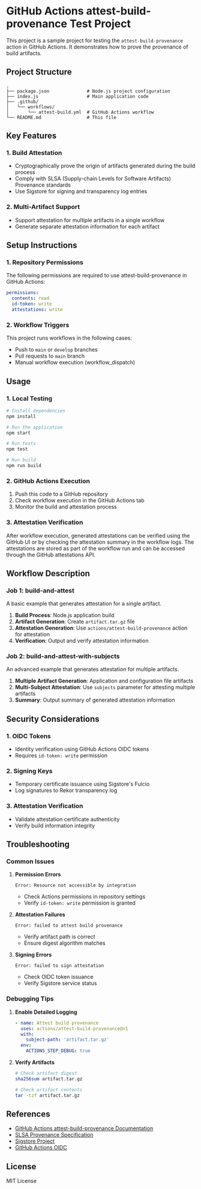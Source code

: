 # GitHub Actions attest-build-provenance Test Project

This project is a sample project for testing the `attest-build-provenance` action in GitHub Actions. It demonstrates how to prove the provenance of build artifacts.

## Project Structure

```
.
├── package.json              # Node.js project configuration
├── index.js                  # Main application code
├── .github/
│   └── workflows/
│       └── attest-build.yml  # GitHub Actions workflow
└── README.md                 # This file
```

## Key Features

### 1. Build Attestation
- Cryptographically prove the origin of artifacts generated during the build process
- Comply with SLSA (Supply-chain Levels for Software Artifacts) Provenance standards
- Use Sigstore for signing and transparency log entries

### 2. Multi-Artifact Support
- Support attestation for multiple artifacts in a single workflow
- Generate separate attestation information for each artifact


## Setup Instructions

### 1. Repository Permissions

The following permissions are required to use attest-build-provenance in GitHub Actions:

```yaml
permissions:
  contents: read
  id-token: write
  attestations: write
```

### 2. Workflow Triggers

This project runs workflows in the following cases:
- Push to `main` or `develop` branches
- Pull requests to `main` branch
- Manual workflow execution (workflow_dispatch)

## Usage

### 1. Local Testing

```bash
# Install dependencies
npm install

# Run the application
npm start

# Run tests
npm test

# Run build
npm run build
```

### 2. GitHub Actions Execution

1. Push this code to a GitHub repository
2. Check workflow execution in the GitHub Actions tab
3. Monitor the build and attestation process

### 3. Attestation Verification

After workflow execution, generated attestations can be verified using the GitHub UI or by checking the attestation summary in the workflow logs. The attestations are stored as part of the workflow run and can be accessed through the GitHub attestations API.

## Workflow Description

### Job 1: build-and-attest
A basic example that generates attestation for a single artifact.

1. **Build Process**: Node.js application build
2. **Artifact Generation**: Create `artifact.tar.gz` file
3. **Attestation Generation**: Use `actions/attest-build-provenance` action for attestation
4. **Verification**: Output and verify attestation information

### Job 2: build-and-attest-with-subjects
An advanced example that generates attestation for multiple artifacts.

1. **Multiple Artifact Generation**: Application and configuration file artifacts
2. **Multi-Subject Attestation**: Use `subjects` parameter for attesting multiple artifacts
3. **Summary**: Output summary of generated attestation information

## Security Considerations

### 1. OIDC Tokens
- Identity verification using GitHub Actions OIDC tokens
- Requires `id-token: write` permission

### 2. Signing Keys
- Temporary certificate issuance using Sigstore's Fulcio
- Log signatures to Rekor transparency log

### 3. Attestation Verification
- Validate attestation certificate authenticity
- Verify build information integrity

## Troubleshooting

### Common Issues

1. **Permission Errors**
   ```
   Error: Resource not accessible by integration
   ```
   - Check Actions permissions in repository settings
   - Verify `id-token: write` permission is granted

2. **Attestation Failures**
   ```
   Error: failed to attest build provenance
   ```
   - Verify artifact path is correct
   - Ensure digest algorithm matches

3. **Signing Errors**
   ```
   Error: failed to sign attestation
   ```
   - Check OIDC token issuance
   - Verify Sigstore service status

### Debugging Tips

1. **Enable Detailed Logging**
   ```yaml
   - name: Attest build provenance
     uses: actions/attest-build-provenance@v1
     with:
       subject-path: 'artifact.tar.gz'
     env:
       ACTIONS_STEP_DEBUG: true
   ```

2. **Verify Artifacts**
   ```bash
   # Check artifact digest
   sha256sum artifact.tar.gz
   
   # Check artifact contents
   tar -tzf artifact.tar.gz
   ```

## References

- [GitHub Actions attest-build-provenance Documentation](https://docs.github.com/en/actions/security-for-github-actions/using-the-attest-build-provenance-action)
- [SLSA Provenance Specification](https://slsa.dev/provenance/v1)
- [Sigstore Project](https://www.sigstore.dev/)
- [GitHub Actions OIDC](https://docs.github.com/en/actions/deployment/security-hardening-your-deployments/about-security-hardening-with-openid-connect)

## License

MIT License
